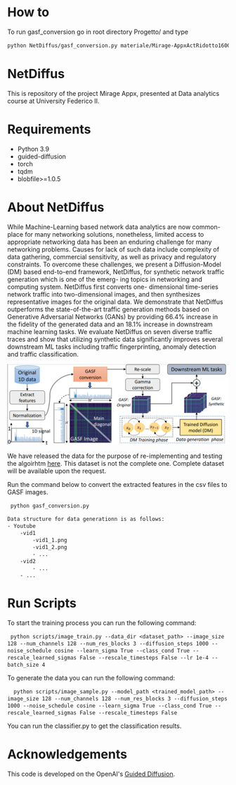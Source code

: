 # How to 

To run gasf_conversion go in root directory Progetto/ and type 

```bash
python NetDiffus/gasf_conversion.py materiale/Mirage-AppxActRidotto1600Aggiunti0.parquet materiale/datiOriginali_GASF
```

# NetDiffus
This is repository of the project Mirage Appx, presented at Data analytics course at University Federico II.

# Requirements

- Python 3.9
- guided-diffusion
- torch
- tqdm
- blobfile>=1.0.5

# About NetDiffus

While Machine-Learning based network data analytics are now common-
place for many networking solutions, nonetheless, limited access to appropriate
networking data has been an enduring challenge for many networking problems.
Causes for lack of such data include complexity of data gathering, commercial
sensitivity, as well as privacy and regulatory constraints. To overcome these
challenges, we present a Diffusion-Model (DM) based end-to-end framework,
NetDiffus, for synthetic network traffic generation which is one of the emerg-
ing topics in networking and computing system. NetDiffus first converts one-
dimensional time-series network traffic into two-dimensional images, and then
synthesizes representative images for the original data. We demonstrate that
NetDiffus outperforms the state-of-the-art traffic generation methods based on
Generative Adversarial Networks (GANs) by providing 66.4% increase in the
fidelity of the generated data and an 18.1% increase in downstream machine
learning tasks. We evaluate NetDiffus on seven diverse traffic traces and show
that utilizing synthetic data significantly improves several downstream ML tasks
including traffic fingerprinting, anomaly detection and traffic classification.

<img src="img.png">

We have released the data for the purpose of re-implementing and testing the algoirhtm [here](https://drive.google.com/drive/folders/1qoNrghez1vffgApGe9SnUXSzV9fx6unz?usp=sharing). This dataset is not the complete one. Complete dataset will be available upon the request.

Run the command below to convert the extracted features in the csv files to GASF images.
```commandline
 python gasf_conversion.py
```

    Data structure for data generationn is as follows:
    - Youtube
        -vid1
            -vid1_1.png
            -vid1_2.png
            - ...
        -vid2
            - ...
        - ...

# Run Scripts

To start the training process you can run the following command:

```commandline
 python scripts/image_train.py --data_dir <dataset_path> --image_size 128 --num_channels 128 --num_res_blocks 3 --diffusion_steps 1000 --noise_schedule cosine --learn_sigma True --class_cond True --rescale_learned_sigmas False --rescale_timesteps False --lr 1e-4 --batch_size 4
```

To generate the data you can run the following command:

```commandline
  python scripts/image_sample.py --model_path <trained_model_path> --image_size 128 --num_channels 128 --num_res_blocks 3 --diffusion_steps 1000 --noise_schedule cosine --learn_sigma True --class_cond True --rescale_learned_sigmas False --rescale_timesteps False
```

You can run the classifier.py to get the classification results.

# Acknowledgements
This code is developed on the OpenAI's [Guided Diffusion](https://github.com/openai/guided-diffusion).
